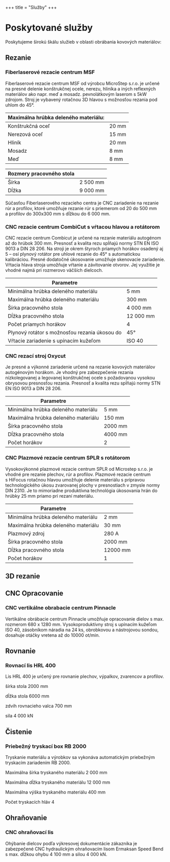 +++
title = "Služby"
+++

# Poskytované služby

Poskytujeme širokú škálu služieb v oblasti obrábania kovových materiálov:


## Rezanie

### Fiberlaserové rezacie centrum MSF 

Fiberlaserové rezacie centrum MSF od výrobcu MicroStep s.r.o. je určené na presné delenie konštrukčnej ocele, nerezu, hliníka a iných reflexných materiálov ako napr. meď a mosadz. pevnolátkovým laserom s 5kW zdrojom. Stroj je vybavený rotačnou 3D hlavou s možnosťou rezania pod uhlom do 45°.  


|Maximálna hrúbka deleného materiálu: |      |
|-------------------------------------|------|
|Konštrukčná oceľ                     |20 mm |
|Nerezová oceľ					      |15 mm |
|Hliník								  |20 mm |
|Mosadz								  |8 mm  |
|Meď								  |8 mm  |

|Rozmery pracovného stola|   |
|------------------------|---|
|Šírka	                 |2 500 mm|
|Dĺžka               	 |9 000 mm|


Súčasťou Fiberlaserového rezacieho centra je CNC zariadenie na rezanie rúr a profilov, ktoré umožňuje rezanie rúr s priemerom od 20 do 500 mm a profilov do 300x300 mm s dĺžkou do 6 000 mm.


### CNC rezacie centrum CombiCut s vŕtacou hlavou a rotátorom

CNC rezacie centrum Combicut je určené na rezanie materiálu autogénom až do hrúbok 300 mm. Presnosť a kvalita rezu spĺňajú normy STN EN ISO 9013 a DIN 28 206. Na stroji je okrem štyroch priamych horákov osadený aj 5 – osí plynový rotátor pre uhlové rezanie do 45° s automatickou kalibráciou. Presné dodatočné úkosovanie umožňuje skenovacie zariadenie.
Vŕtacia hlava stroja umožňuje vŕtanie a závitovanie otvorov. Jej využitie je vhodné najmä pri rozmerovo väčších dielcoch.

|Parametre                          |    |
|-----------------------------------|----|
|Minimálna hrúbka deleného materiálu|5 mm|
|Maximálna hrúbka deleného materiálu|300 mm|
|Šírka pracovného stola             |4 000 mm|
|Dĺžka pracovného stola	            |12 000 mm|
|Počet priamych horákov	            |4| 
|Plynový rotátor s možnosťou rezania úkosou do|45°|
|Vŕtacie zariadenie s upínacím kužeľom |ISO 40|


### CNC rezací stroj Oxycut 

Je presné a výkonné zariadenie určené na rezanie kovových materiálov autogénovým horákom. Je vhodný pre zabezpečenie rezania nízkolegovanej a legovanej konštrukčnej ocele 
s požadovanou vysokou obrysovou presnosťou rezania. Presnosť a kvalita rezu spĺňajú normy STN EN ISO 9013 a DIN 28 206. 


|Parametre                          |    |
|-----------------------------------|----|
|Minimálna hrúbka deleného materiálu|5 mm|
|Maximálna hrúbka deleného materiálu|150 mm|
|Šírka pracovného stola	            |2000 mm|
|Dĺžka pracovného stola	            |4000 mm|
|Počet horákov	                    |2| 


### CNC Plazmové rezacie centrum SPLR s rotátorom

Vysokovýkonné plazmové rezacie centrum SPLR od Microstep s.r.o. je vhodné pre rezanie plechov, rúr a profilov. Plazmové rezacie centrum s HiFocus rotačnou hlavou umožňuje delenie materiálu s prípravou technologického úkosu zvarovanej plochy v presnostiach v zmysle normy DIN 2310. Je to mimoriadne produktívna technológia úkosovania hrán do hrúbky 25 mm priamo pri rezaní materiálu.   


|Parametre                          |    |
|-----------------------------------|----|
|Minimálna hrúbka deleného materiálu|2 mm|
|Maximálna hrúbka deleného materiálu|30 mm|	
|Plazmový zdroj		                |280 A|
|Šírka pracovného stola	            |2000 mm|
|Dĺžka pracovného stola	            |12000 mm|
|Počet horákov	                    |1| 



## 3D rezanie


## CNC Opracovanie

### CNC vertikálne obrabacie centrum Pinnacle

Vertikálne obrábacie centrum Pinnacle umožňuje opracovanie dielov s max. rozmerom 680 x 1280 mm. Vysokoproduktívny stroj s upínacím kužeľom ISO 40, zásobníkom náradia na 24 ks, obrobkovou a nástrojovou sondou, dosahuje otáčky vretena až do 10000 ot/min.



## Rovnanie

### Rovnací lis HRL 400

Lis HRL 400 je určený pre rovnanie plechov, výpalkov, zvarencov a profilov.


šírka stola 	2000 mm 

dĺžka stola 	6000 mm

zdvih rovnacieho valca 	  700 mm 

sila 	4 000 kN 



## Čistenie

### Priebežný tryskací box RB 2000

Tryskanie materiálu a výrobkov sa vykonáva automatickým priebežným tryskacím zariadením RB 2000. 

Maximálna šírka tryskaného materiálu 	  2 000 mm

Maximálna dĺžka tryskaného materiálu 	12 000 mm 

Maximálna výška tryskaného materiálu 	     400 mm

Počet tryskacích hláv		     4

 

## Ohraňovanie

### CNC ohraňovací lis

Ohýbanie dielcov podľa výkresovej dokumentácie zákazníka je zabezpečené CNC hydraulickým ohraňovacím lisom Ermaksan Speed Bend s max. dĺžkou ohybu 4 100 mm a silou 4 000 kN.

